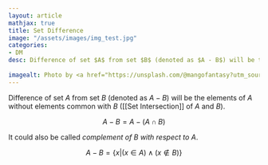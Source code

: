```yaml
---
layout: article
mathjax: true
title: Set Difference
image: "/assets/images/img_test.jpg"
categories:
- DM
desc: Difference of set $A$ from set $B$ (denoted as $A - B$) will be the elements of $A$ without elements common with $B$ ([[Set Intersection]] of $A$ and $B$).
 
imagealt: Photo by <a href="https://unsplash.com/@mangofantasy?utm_source=unsplash&utm_medium=referral&utm_content=creditCopyText">Tim Johnson</a> on <a href="https://unsplash.com/s/photos/logic?utm_source=unsplash&utm_medium=referral&utm_content=creditCopyText">Unsplash</a>
---
```

Difference of set $A$ from set $B$ (denoted as $A - B$) will be the elements of $A$ without elements common with $B$ ([[Set Intersection]] of $A$ and $B$).

$$A-B = A -(A \cap B)$$

It could also be called *complement of B with respect to A*.

$$A-B = \{x | (x \in A) \wedge (x \notin B)\}$$